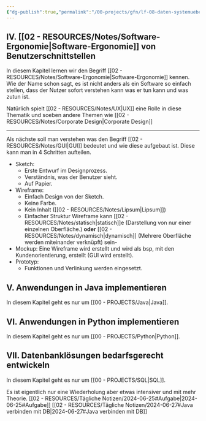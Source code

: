 ```yaml
---
{"dg-publish":true,"permalink":"/00-projects/gfn/lf-08-daten-systemuebergreifend-bereitstellen/","tags":["LF08","GFN","java"],"noteIcon":"","updated":"2024-06-27T11:06:09.900+02:00"}
---
```


## IV. [[02 - RESOURCES/Notes/Software-Ergonomie\|Software-Ergonomie]] von Benutzerschnittstellen

In diesem Kapitel lernen wir den Begriff [[02 - RESOURCES/Notes/Software-Ergonomie\|Software-Ergonomie]] kennen. Wie der Name schon sagt, es ist nicht anders als ein Software so einfach stellen, dass der Nutzer sofort verstehen kann was er tun kann und was zutun ist.

Natürlich spielt [[02 - RESOURCES/Notes/UX\|UX]] eine Rolle in diese Thematik und soeben andere Themen wie [[02 - RESOURCES/Notes/Corporate Design\|Corporate Design]]

___

Als nächste soll man verstehen was den Begriff [[02 - RESOURCES/Notes/GUI\|GUI]] bedeutet und wie diese aufgebaut ist. Diese kann man in 4 Schritten aufteilen.
- Sketch: 
	- Erste Entwurf im Designprozess.
	- Verständnis, was der Benutzer sieht.
	- Auf Papier.
- Wireframe: 
	- Einfach Design von der Sketch.
	- Keine Farbe.
	- Kein Inhalt ([[02 - RESOURCES/Notes/Lipsum\|Lipsum]])
	- Einfacher Struktur
	Wireframe kann [[02 - RESOURCES/Notes/statisch\|statisch]]e (Darstellung von nur einer einzelnen Oberfläche.) **oder** [[02 - RESOURCES/Notes/dynamisch\|dynamisch]] (Mehrere Oberfläche werden miteinander verknüpft) sein- 
- Mockup: Eine Wireframe wird erstellt und wird als bsp, mit den Kundenorientierung, erstellt (GUI wird erstellt).
- Prototyp: 
	-  Funktionen und Verlinkung werden eingesetzt.

## V. Anwendungen in Java implementieren
In diesem Kapitel geht es nur um [[00 - PROJECTS/Java\|Java]].


## VI. Anwendungen in Python implementieren
In diesem Kapitel geht es nur um [[00 - PROJECTS/Python\|Python]].

## VII. Datenbanklösungen bedarfsgerecht entwickeln
In diesem Kapitel geht es nur um [[00 - PROJECTS/SQL\|SQL]].

Es ist eigentlich nur eine Wiederholung aber etwas intensiver und mit mehr Theorie.
[[02 - RESOURCES/Tägliche Notizen/2024-06-25#Aufgabe\|2024-06-25#Aufgabe]]
[[02 - RESOURCES/Tägliche Notizen/2024-06-27#Java verbinden mit DB\|2024-06-27#Java verbinden mit DB]]
